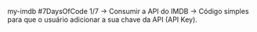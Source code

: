 my-imdb
#7DaysOfCode 1/7 
  -> Consumir a API do IMDB 
  -> Código simples para que o usuário adicionar a sua chave da API (API Key).
